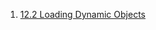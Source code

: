  1. [12.2 Loading Dynamic Objects](https://www.gnu.org/software/make/manual/make.html#Loading-Objects)
